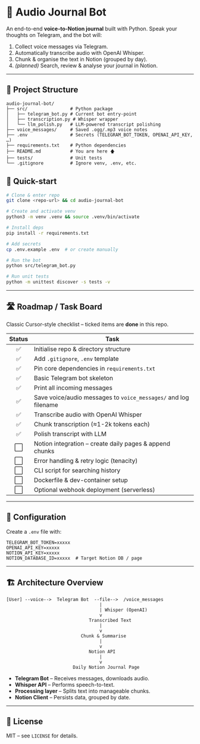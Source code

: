 # 📝 Audio Journal Bot

An end-to-end **voice-to-Notion journal** built with Python. Speak your thoughts on Telegram, and the bot will:

1. Collect voice messages via Telegram.
2. Automatically transcribe audio with OpenAI Whisper.
3. Chunk & organise the text in Notion (grouped by day).
4. *(planned)* Search, review & analyse your journal in Notion.

---

## 📂 Project Structure
```
audio-journal-bot/
├── src/                # Python package
│   ├── telegram_bot.py # Current bot entry-point
│   ├── transcription.py # Whisper wrapper
│   └── llm_polish.py   # LLM-powered transcript polishing
├── voice_messages/     # Saved .ogg/.mp3 voice notes
├── .env                # Secrets (TELEGRAM_BOT_TOKEN, OPENAI_API_KEY, …)
├── requirements.txt    # Python dependencies
├── README.md           # You are here 🡅
├── tests/              # Unit tests
└── .gitignore          # Ignore venv, .env, etc.
```

## 🚀 Quick-start
```bash
# Clone & enter repo
git clone <repo-url> && cd audio-journal-bot

# Create and activate venv
python3 -m venv .venv && source .venv/bin/activate

# Install deps
pip install -r requirements.txt

# Add secrets
cp .env.example .env  # or create manually

# Run the bot
python src/telegram_bot.py

# Run unit tests
python -m unittest discover -s tests -v
```

---

## 🛣️ Roadmap / Task Board
Classic Cursor-style checklist – ticked items are **done** in this repo.

| Status | Task |
| :---: | --- |
| ✅ | Initialise repo & directory structure |
| ✅ | Add `.gitignore`, `.env` template |
| ✅ | Pin core dependencies in `requirements.txt` |
| ✅ | Basic Telegram bot skeleton |
| ✅ | Print all incoming messages |
| ✅ | Save voice/audio messages to `voice_messages/` and log filename |
| ✅ | Transcribe audio with OpenAI Whisper |
| ✅ | Chunk transcription (≈1-2k tokens each) |
| ✅ | Polish transcript with LLM |
| ⬜ | Notion integration – create daily pages & append chunks |
| ⬜ | Error handling & retry logic (tenacity) |
| ⬜ | CLI script for searching history |
| ⬜ | Dockerfile & dev-container setup |
| ⬜ | Optional webhook deployment (serverless) |

---

## 🔧 Configuration
Create a `.env` file with:
```
TELEGRAM_BOT_TOKEN=xxxxx
OPENAI_API_KEY=xxxxx
NOTION_API_KEY=xxxxx
NOTION_DATABASE_ID=xxxxx  # Target Notion DB / page
```

---

## 🏗️ Architecture Overview
```
[User] --voice-->  Telegram Bot  --file-->  /voice_messages
                                   |                              
                                   | Whisper (OpenAI)
                                   v
                               Transcribed Text
                                   |
                                   v
                            Chunk & Summarise
                                   |
                                   v
                               Notion API
                                   |
                                   v
                         Daily Notion Journal Page
```

* **Telegram Bot** – Receives messages, downloads audio.
* **Whisper API** – Performs speech-to-text.
* **Processing layer** – Splits text into manageable chunks.
* **Notion Client** – Persists data, grouped by date.

---

## 📜 License
MIT – see `LICENSE` for details. 